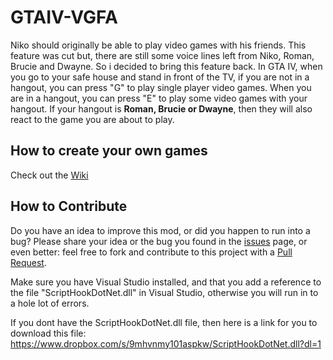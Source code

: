 # GTAIV-VGFA
Niko should originally be able to play video games with his friends.
This feature was cut but, there are still some voice lines left from Niko, Roman, Brucie and Dwayne. So i decided to bring this feature back. In GTA IV, when you go to your safe house and stand in front of the TV, if you are not in a hangout, you can press "G" to play single player video games. When you are in a hangout, you can press "E" to play some video games with your hangout. If your hangout is **Roman, Brucie or Dwayne**, then they will also react to the game you are about to play.

## How to create your own games
Check out the [Wiki](https://github.com/ClonkAndre/GTAIV-VGFA/wiki)

## How to Contribute
Do you have an idea to improve this mod, or did you happen to run into a bug? Please share your idea or the bug you found in the [issues](https://github.com/ClonkAndre/GTAIV-VGFA/issues) page, or even better: feel free to fork and contribute to this project with a [Pull Request](https://github.com/ClonkAndre/GTAIV-VGFA/pulls).

Make sure you have Visual Studio installed, and that you add a reference to the file "ScriptHookDotNet.dll" in Visual Studio, otherwise you will run in to a hole lot of errors.

If you dont have the ScriptHookDotNet.dll file, then here is a link for you to download this file: https://www.dropbox.com/s/9mhvnmy101aspkw/ScriptHookDotNet.dll?dl=1
